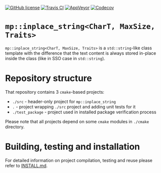 [![GitHub license](https://img.shields.io/badge/license-MIT-blue.svg?maxAge=3600)](https://raw.githubusercontent.com/mpusz/in_place_string/master/LICENSE)
[![Travis CI](https://img.shields.io/travis/mpusz/inplace_string/master.svg?label=Travis%20CI)](https://travis-ci.org/mpusz/inplace_string)
[![AppVeyor](https://img.shields.io/appveyor/ci/mpusz/inplace-string/master.svg?label=AppVeyor)](https://ci.appveyor.com/project/mpusz/inplace-string)
[![Codecov](https://img.shields.io/codecov/c/github/mpusz/inplace_string/master.svg)](https://codecov.io/github/mpusz/inplace_string?branch=master)

# `mp::inplace_string<CharT, MaxSize, Traits>`

`mp::inplace_string<CharT, MaxSize, Traits>` is a `std::string`-like class template with the difference
that the text content is always stored in-place inside the class (like in SSO case in `std::string`).

# Repository structure

That repository contains 3 `cmake`-based projects:
 - `./src` - header-only project for `mp::inplace_string`
 - `.` - project wrapping `./src` project and adding unit tests for it
 - `./test_package` - project used in installed package verification process
 
Please note that all projects depend on some `cmake` modules in `./cmake` directory.

# Building, testing and installation

For detailed information on project compilation, testing and reuse please refer to
[INSTALL.md](INSTALL.md).
